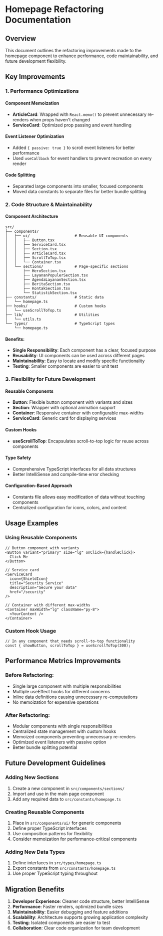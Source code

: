 # Homepage Refactoring Documentation

## Overview
This document outlines the refactoring improvements made to the homepage component to enhance performance, code maintainability, and future development flexibility.

## Key Improvements

### 1. Performance Optimizations

#### Component Memoization
- **ArticleCard**: Wrapped with `React.memo()` to prevent unnecessary re-renders when props haven't changed
- **ServiceCard**: Optimized prop passing and event handling

#### Event Listener Optimization
- Added `{ passive: true }` to scroll event listeners for better performance
- Used `useCallback` for event handlers to prevent recreation on every render

#### Code Splitting
- Separated large components into smaller, focused components
- Moved data constants to separate files for better bundle splitting

### 2. Code Structure & Maintainability

#### Component Architecture
```
src/
├── components/
│   ├── ui/                    # Reusable UI components
│   │   ├── Button.tsx
│   │   ├── ServiceCard.tsx
│   │   ├── Section.tsx
│   │   ├── ArticleCard.tsx
│   │   ├── ScrollToTop.tsx
│   │   └── Container.tsx
│   └── sections/              # Page-specific sections
│       ├── HeroSection.tsx
│       ├── LayananPopulerSection.tsx
│       ├── AgendaLayananSection.tsx
│       ├── BeritaSection.tsx
│       ├── KontakSection.tsx
│       └── StatistikSection.tsx
├── constants/                 # Static data
│   └── homepage.ts
├── hooks/                     # Custom hooks
│   └── useScrollToTop.ts
├── lib/                       # Utilities
│   └── utils.ts
└── types/                     # TypeScript types
    └── homepage.ts
```

#### Benefits:
- **Single Responsibility**: Each component has a clear, focused purpose
- **Reusability**: UI components can be used across different pages
- **Maintainability**: Easy to locate and modify specific functionality
- **Testing**: Smaller components are easier to unit test

### 3. Flexibility for Future Development

#### Reusable Components
- **Button**: Flexible button component with variants and sizes
- **Section**: Wrapper with optional animation support
- **Container**: Responsive container with configurable max-widths
- **ServiceCard**: Generic card for displaying services

#### Custom Hooks
- **useScrollToTop**: Encapsulates scroll-to-top logic for reuse across components

#### Type Safety
- Comprehensive TypeScript interfaces for all data structures
- Better IntelliSense and compile-time error checking

#### Configuration-Based Approach
- Constants file allows easy modification of data without touching components
- Centralized configuration for icons, colors, and content

## Usage Examples

### Using Reusable Components

```tsx
// Button component with variants
<Button variant="primary" size="lg" onClick={handleClick}>
  Click Me
</Button>

// Service card
<ServiceCard
  icon={ShieldIcon}
  title="Security Service"
  description="Secure your data"
  href="/security"
/>

// Container with different max-widths
<Container maxWidth="lg" className="py-8">
  <YourContent />
</Container>
```

### Custom Hook Usage

```tsx
// In any component that needs scroll-to-top functionality
const { showButton, scrollToTop } = useScrollToTop(300);
```

## Performance Metrics Improvements

### Before Refactoring:
- Single large component with multiple responsibilities
- Multiple useEffect hooks for different concerns
- Inline data definitions causing unnecessary re-computations
- No memoization for expensive operations

### After Refactoring:
- Modular components with single responsibilities
- Centralized state management with custom hooks
- Memoized components preventing unnecessary re-renders
- Optimized event listeners with passive option
- Better bundle splitting potential

## Future Development Guidelines

### Adding New Sections
1. Create a new component in `src/components/sections/`
2. Import and use in the main page component
3. Add any required data to `src/constants/homepage.ts`

### Creating Reusable Components
1. Place in `src/components/ui/` for generic components
2. Define proper TypeScript interfaces
3. Use composition patterns for flexibility
4. Consider memoization for performance-critical components

### Adding New Data Types
1. Define interfaces in `src/types/homepage.ts`
2. Export constants from `src/constants/homepage.ts`
3. Use proper TypeScript typing throughout

## Migration Benefits

1. **Developer Experience**: Cleaner code structure, better IntelliSense
2. **Performance**: Faster renders, optimized bundle sizes
3. **Maintainability**: Easier debugging and feature additions
4. **Scalability**: Architecture supports growing application complexity
5. **Testing**: Isolated components are easier to test
6. **Collaboration**: Clear code organization for team development
